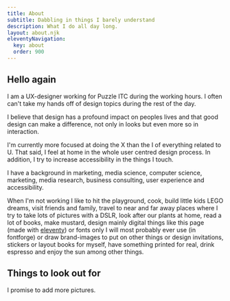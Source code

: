 ```yaml
---
title: About
subtitle: Dabbling in things I barely understand 
description: What I do all day long.
layout: about.njk
eleventyNavigation:
  key: about
  order: 900
---
```


## Hello again
I am a UX-designer working for Puzzle ITC during the working hours. I often can't take my hands off of design topics during the rest of the day. 

I believe that design has a profound impact on peoples lives and that good design can make a difference, not only in looks but even more so in interaction. 

I'm currently more focused at doing the X than the I of everything related to U. That said, I feel at home in the whole user centred design process. In addition, I try to increase accessibility in the things I touch.

I have a background in marketing, media science, computer science, marketing, media research, business consulting, user experience and accessibility.

When I'm not working I like to hit the playground, cook, build little kids LEGO dreams, visit friends and family, travel to near and far away places where I try to take lots of pictures with a DSLR, look after our plants at home, read a lot of books, make mustard, design mainly digital things like this page (made with [eleventy](https://www.11ty.dev/)) or fonts only I will most probably ever use (in fontforge) or draw brand-images to put on other things or design invitations, stickers or layout books for myself, have something printed for real, drink espresso and enjoy the sun among other things. 

## Things to look out for
I promise to add more pictures. 